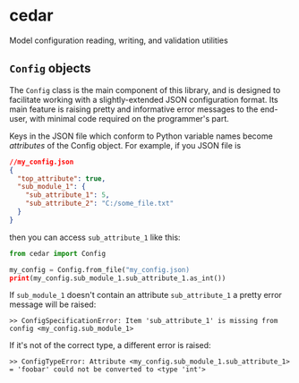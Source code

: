 # cedar

Model configuration reading, writing, and validation utilities

## `Config` objects

The `Config` class is the main component of this library, and is designed to facilitate working with a slightly-extended JSON configuration format. Its main feature is raising pretty and informative error messages to the end-user, with minimal code required on the programmer's part. 

Keys in the JSON file which conform to Python variable names become *attributes* of the Config object. For example, if you JSON file is
```json
//my_config.json
{
  "top_attribute": true,
  "sub_module_1": {
    "sub_attribute_1": 5,
    "sub_attribute_2": "C:/some_file.txt"
  }
}
```

then you can access `sub_attribute_1` like this:

```python
from cedar import Config

my_config = Config.from_file("my_config.json)
print(my_config.sub_module_1.sub_attribute_1.as_int())
```

If `sub_module_1` doesn't contain an attribute `sub_attribute_1` a pretty error message will be raised:
```
>> ConfigSpecificationError: Item 'sub_attribute_1' is missing from config <my_config.sub_module_1>
```

If it's not of the correct type, a different error is raised:
```
>> ConfigTypeError: Attribute <my_config.sub_module_1.sub_attribute_1> = 'foobar' could not be converted to <type 'int'>
```
